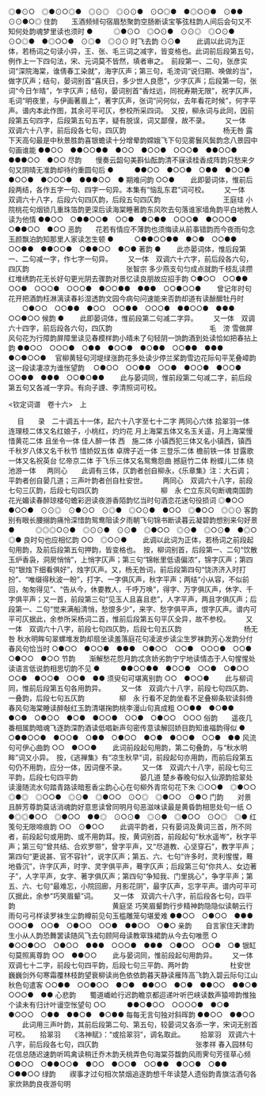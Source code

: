 <!-- { "loadSidebar": true } -->
◎●⊙○　◎●⊙○◎●　◎⊙◎　◎⊙⊙●　⊙○◎●　●◎○⊙●　⊙●●　⊙⊙●○◎
住韵　　玉酒频倾句宿眉愁聚韵空肠断读宝筝弦柱韵人间后会句又不知何处韵魂梦里读也须时
●　　　◎●⊙○　◎○⊙●　⊙⊙◎　◎○⊙●　⊙○◎●　●◎○○●　⊙◎●　◎⊙⊙
时飞去韵
⊙⊙●
 　　此调以此词为正体，若杨词之句读小异，王、张、毛三词之减字，皆变格也。此词前后段第五句，例作上一下四句法，宋、元词莫不皆然，填者审之。　前段第一、二句，张彦实词“深院海棠，谁倩春工染就”，海字仄声；第三句，毛滂词“说归期、唤做的当”，做字仄声；结句，晏词别首“喜庆日，多少世人良愿”，少字仄声；后段第一句，张词“今日乍晴”，乍字仄声；结句，晏词别首“香炷远，同祝寿期无限”，祝字仄声，毛词“明夜里，与伊画著眉上”，著字仄声，张词“问何似，去年看花时候”，何字平声。谱内本此作图，其余可平可仄，参校所采四词。　又按，柳永词与此同，因前段第五句四字，后段第五句五字，疑有脱误，词又鄙俚，故不录。 
　　又一体　双调六十八字，前后段各七句，四仄韵　　　　　　　　　　　　　　杨无咎
露下天高句最是中秋景胜韵喜银蟾读十分增晕韵嫦娥飞下句见雾鬟风鬓韵念八景园中句画谁能
●●○○　●●○○●●　●○○　●○○●　○○○●　●●○○●　●●●○○　●○○
尽韵　　慢奏云韶句美斟仙酝韵清不寐读桂香成阵韵只愁来夕句又阴晴无准韵却待约重圆句后
●　　　●●○○　●○○●　○●●　●○○●　●○○●　●○○○●　●●●○○　●
期难问韵
○○●
 　　此即晏词体，惟前后段两结，各作五字一句、四字一句异。本集有“恼乱东君”词可校。 
　　又一体　双调六十八字，后段六句四仄韵，后段五句四仄韵　　　　　　　　　王庭珪
小院桃花句烟锁几重珠箔韵更深后读海棠睡著韵东风吹去句落谁家墙角韵平白地教人读为他情
●●○○　○●●○○●　○○●　●○●●　○○○●　●○○○●　○●●○○　●○○
恶韵　　花若有情应不薄韵也须悔读从前事错韵而今夜雨句念玉颜飘泊韵知那里人家读怎生顿
●　　　○●●○○●●　●○●　○○●●　○○●●　●●○○●　○●●○○　●○●
著韵
●
 　　此亦晏词体，惟后段第一、二句减一字，作七字一句异。 
　　又一体　双调六十六字，前后段各六句，四仄韵　　　　　　　　　　　　　　张智宗
多少燕支句匀成点就韵千枝乱读攒红堆绣韵花无长好句更光阴去骤韵对景忆读良朋故应招手韵
○●○○　○○●●　○○●　○○○●　○○○●　●○○●●　●●●　○○●○○●
　　曾记年时句花开把酒韵枉淋漓读春衫湿透韵文园今病句问速能来否韵却道有读酴醿牡丹时
　　○●○○　○○●●　●○○　○○●●　○○○●　●●○○●　●●●　○○●○○
候韵
●
 　　此即晏词体，惟前段第二句减二字异。 
　　又一体　双调六十四字，前后段各六句，四仄韵　　　　　　　　　　　　　　毛　滂
雪做屏风句花为行障韵屏障里读见春模样韵小晴未了句轻阴一饷韵酒到处读恰如把春拈上韵
●●○○　○○○●　○●●　●○○●　●○●●　○○●●　●●●　●○●○○●
　官柳黄轻句河堤绿涨韵花多处读少停兰桨韵雪边花际句平芜叠嶂韵这一段读凄凉为谁怅望韵
　○●○○　○○●●　○○●　●○○●　●○○●　○○●●　●●●　○○●○●●
 　　此与晏词同，惟前段第二句减二字，前后段第五句又各减一字异。有向子諲、李清照词可校。 

<钦定词谱　卷十六>　上

　
目　　录　二十调五十一体，起六十八字至七十二字
两同心六体
拾翠羽一体
连理枝二体又名红娘子，小桃红，灼灼花
月上海棠五体又名玉关遥，月上海棠慢
惜黄花二体
且坐令一体
佳人醉一体
西　施二体
小镇西犯三体又名小镇西，镇西
千秋岁八体又名千秋节
惜娇奴五体
卓牌子近一体
三登乐二体
檐前铁一体
甘露歌一体又名祝英台
忆帝京二体
于飞乐三体又名鸳鸯怨曲
撼庭竹二体
粉蝶儿二体
绕池游一体
　
两同心　　此调有三体，仄韵者创自柳永，《乐章集》注：大石调；平韵者创自晏几道；三声叶韵者创自杜安世。
　　两同心　双调六十八字，前段七句三仄韵，后段七句四仄韵　　　　　　　　　柳　永
伫立东风句断魂南国韵花光媚读春醉琼楼句蟾彩迥读夜游香陌韵忆当时句酒恋花迷句役损词
◎●○○　●○○●　⊙⊙◎　⊙●⊙○　⊙◎●　◎○⊙●　●○○　◎●○○　◎◎⊙
客韵　　别有眼长腰搦韵痛怜深惜韵鸳鸯阻读夕雨朝飞句锦书断读暮云凝碧韵想别来句好景
●　　　◎◎◎○⊙●　◎⊙⊙●　⊙⊙●　◎●○○　◎⊙●　◎○⊙●　●◎○　◎●
良时句也应相忆韵
○○　◎○⊙●
 　　此调以此词为正体，若杨词之前段起句用韵，及前后段第五句押韵，皆变格也。　按，柳词别首，后段第一、二句“饮散玉炉香袅，洞房悄悄”，上悄字仄声；第三句“锦帐里低语偏浓”，锦字仄声；第四句“银烛下细看俱好”，烛字仄声。又，杨无咎词，前后段第四句“饶济济入时打扮”、“唯缀得秋波一盼”，打字、一字俱仄声，秋字平声；两结“小从容，不似前回，匆匆得见”、“告从今，休要教人，千呼万唤”，得字、万字俱仄声，休字、千字俱平声；又一首，前段第三句“见玉人且喜且悲”，人字平声，两且字俱仄声；后段第一、二句“觉来满船清悄，愁恨多少”，来字、愁字俱平声，恨字仄声。谱内可平可仄据此，余参所采杨词二首，惟前后段第五句平仄全异，故不参校。 
　　又一体　双调六十八字，前段七句四仄韵，后段七句五仄韵　　　　　　　　　杨无咎
秋水明眸句翠螺堆发韵却扇坐读羞落庭花句凌波步读尘生罗袜韵芳心发韵分付春风句恰当时
○●○○　●○○●　●●●　○●○○　○○●　○○○●　○○●　○●○○　●○○
节韵　　渐解愁花怨月韵忒贪娇劣韵宁宁地读情态于人句惺惺处读语言低说韵相思切韵不见
●　　　●●○○●●　●○○●　○○●　○●○○　○○●　●○○●　○○●　●●
须臾句可堪离别韵
○○　●○○●
 　　此与柳词同，惟前后段第五句各用韵异。 
　　又一体　双调六十八字，前段七句四仄韵、一叠韵，后段七句五仄韵　　　　　柳　永
行看不足韵坐看不足叠柳条软读斜倚春风句海棠睡读醉敧红玉韵清堪掬韵桃李漫山句真成粗
○○●●　●○●●　●○●　○●○○　●○●　●○○●　○○●　○●○○　○○○
俗韵　　遥夜几番相属韵暗魂飞逐韵深酌酒读低唱新声句密传意读解回娇目韵知谁福韵得似
●　　　○●●○○●　●○○●　○●●　○●○○　●○●　●○○●　○○●　●●
风流句可伊心曲韵
○○　●○○●
 　　此词前段起句用韵，第二句叠韵，与“秋水明眸”词又小异。　按，《逃禅集》有“凉生秋早”词，前段起句亦用韵，而前后段第五句仍不用韵，应分一体，因词俚不录。 
　　又一体　双调六十八字，前段七句三平韵，后段七句四平韵　　　　　　　　　晏几道
楚乡春晚句似入仙源韵拾翠处读漫随流水句踏青路读暗惹香尘韵心心在句柳外青帘句花下朱
◎○○●　◎●○○　◎●◎　◎○○●　◎⊙●　◎●○○　⊙○◎　◎●○○　⊙●○
门韵　　对景且醉芳尊韵莫话消魂韵好意思读曾同明月句恶滋味读最是黄昏韵相思处句一纸
○　　　●◎◎●○○　◎●○○　●●◎　⊙○⊙●　◎⊙●　◎●○○　⊙○◎　◎●
红笺句无限啼痕韵
○○　⊙●○○
 　　此调平韵者，只有晏词及黄词三首，所不同者，前段起句或用韵、或不用韵耳。按，黄词别首，前段起句“秋水遥岑”，秋字平声；第三句“曾共结、合欢罗带”，曾字平声，又“尽道教、心坚穿石”，教字平声；第四句“更说甚、官不容针”，说字仄声；第五、六、七句“许多时，灵利惺惺，蓦地昏沉”，许字仄声，时字、灵字俱平声，蓦字仄声；后段第三句“你共人、女边著子”，人字平声，女字、著字俱仄声；第四句“争知我、门里挑心”，争字平声；第五、六、七句“最难忘，小院回廊，月影花阴”，最字仄声，忘字平声。谱内可平可仄据此，余参“巧笑眉颦”词。 
　　又一体　双调六十八字，前后段各七句，四平韵　　　　　　　　　　　　　　黄庭坚
巧笑眉颦韵行步精神韵隐隐似读朝云行雨句弓弓样读罗袜生尘韵樽前见句玉槛雕笼句堪爱难
●●○○　○●○○　●●●　○○○●　○○●　○●○○　○○●　●●○○　○●○
亲韵　　自言家住天津韵生小从人韵恐舞罢读随风飞去句顾阿母读教窣珠裙韵从今去句唯愿
○　　　●○○●○○　○●○○　●●●　○○○●　●●●　○●○○　○○●　○●
银缸句莫照离尊韵
○○　●●○○
 　　此与晏词同，惟前段起句用韵异。 
　　又一体　双调七十二字，前段七句四平韵，后段七句三平韵、两叶韵　　　　　　杜安世
巍巍剑外句寒霜覆林枝韵望衰柳读尚色依依韵暮天静读雁阵高飞韵入碧云际句江山秋色句遣客
○○●●　○○●○○　●○●　●●○○　●○●　●●○○　●●○●　○○○●　●●
心悲韵　　蜀道巇崄行迟韵瞻京都迢递叶听巴峡读数声猿啼韵惟独个读未有归计叶谩空怅望句
○○　　　●●○●○○　○○○○●　●○●　●○○○　○●●　●●○●　●○●●
每每无言句独对斜晖韵
●●○○　●●○○
 　　此词用三声叶韵，其前后段第二句、第五句，较晏词又各添一字，宋词无别首可校。 
　
拾翠羽　　《洛神赋》：“或拾翠羽”，调名取此。
　　拾翠羽　双调六十八字，前后段各七句，四仄韵　　　　　　　　　　　　　　张孝祥
春入园林句花信总随迟速韵听鸣禽读稍迁乔木韵夭桃弄色句海棠芬馥韵风雨霁句芳径草心频
○●○○　○●●○○●　●○○　●○○●　○○●●　●○○●　○●●　○●●○○
绿韵　　禊事才过句相次禁烟追逐韵想千年读楚人遗俗韵青旗沽酒句各家炊熟韵良夜游句明
